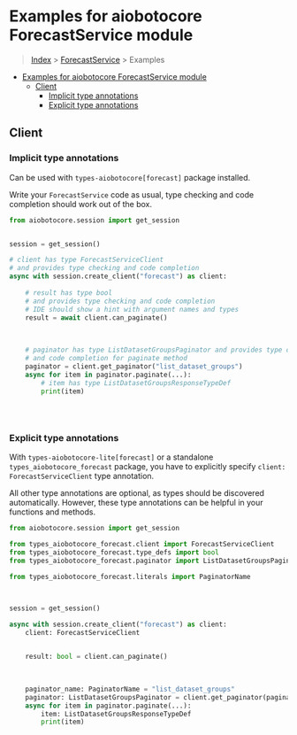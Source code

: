 <a id="examples-for-aiobotocore-forecastservice-module"></a>

# Examples for aiobotocore ForecastService module

> [Index](../README.md) > [ForecastService](./README.md) > Examples

- [Examples for aiobotocore ForecastService module](#examples-for-aiobotocore-forecastservice-module)
  - [Client](#client)
    - [Implicit type annotations](#implicit-type-annotations)
    - [Explicit type annotations](#explicit-type-annotations)

<a id="client"></a>

## Client

<a id="implicit-type-annotations"></a>

### Implicit type annotations

Can be used with `types-aiobotocore[forecast]` package installed.

Write your `ForecastService` code as usual, type checking and code completion
should work out of the box.

```python
from aiobotocore.session import get_session


session = get_session()

# client has type ForecastServiceClient
# and provides type checking and code completion
async with session.create_client("forecast") as client:
    
    # result has type bool
    # and provides type checking and code completion
    # IDE should show a hint with argument names and types
    result = await client.can_paginate()
    

    
    # paginator has type ListDatasetGroupsPaginator and provides type checking
    # and code completion for paginate method
    paginator = client.get_paginator("list_dataset_groups")
    async for item in paginator.paginate(...):
        # item has type ListDatasetGroupsResponseTypeDef
        print(item)
    

    
```

<a id="explicit-type-annotations"></a>

### Explicit type annotations

With `types-aiobotocore-lite[forecast]` or a standalone
`types_aiobotocore_forecast` package, you have to explicitly specify
`client: ForecastServiceClient` type annotation.

All other type annotations are optional, as types should be discovered
automatically. However, these type annotations can be helpful in your functions
and methods.

```python
from aiobotocore.session import get_session

from types_aiobotocore_forecast.client import ForecastServiceClient
from types_aiobotocore_forecast.type_defs import bool
from types_aiobotocore_forecast.paginator import ListDatasetGroupsPaginator

from types_aiobotocore_forecast.literals import PaginatorName



session = get_session()

async with session.create_client("forecast") as client:
    client: ForecastServiceClient

    
    result: bool = client.can_paginate()
    

    
    paginator_name: PaginatorName = "list_dataset_groups"
    paginator: ListDatasetGroupsPaginator = client.get_paginator(paginator_name)
    async for item in paginator.paginate(...):
        item: ListDatasetGroupsResponseTypeDef
        print(item)
    

    
```
